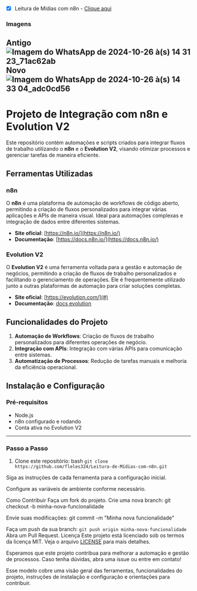 - [x] Leitura de Mídias com n8n - [Clique aqui](https://github.com/fleles324/fleles324/blob/main/n8n-files/Leitura%20de%20M%C3%ADdias%20com%20n8n/Leitura%20de%20midias)

### Imagens

Antigo
![Imagem do WhatsApp de 2024-10-26 à(s) 14 31 23_71ac62ab](https://github.com/user-attachments/assets/db211483-c027-4935-b9d4-5fb677e09cb1)
Novo
![Imagem do WhatsApp de 2024-10-26 à(s) 14 33 04_adc0cd56](https://github.com/user-attachments/assets/f2a8242f-3671-468b-aeba-b09b8433ba79) 
---

# Projeto de Integração com n8n e Evolution V2

Este repositório contém automações e scripts criados para integrar fluxos de trabalho utilizando o **n8n** e o **Evolution V2**, visando otimizar processos e gerenciar tarefas de maneira eficiente.

## Ferramentas Utilizadas

### n8n
O **n8n** é uma plataforma de automação de workflows de código aberto, permitindo a criação de fluxos personalizados para integrar várias aplicações e APIs de maneira visual. Ideal para automações complexas e integração de dados entre diferentes sistemas.

- **Site oficial**: [https://n8n.io/](https://n8n.io/)
- **Documentação**: [https://docs.n8n.io/](https://docs.n8n.io/)

### Evolution V2
O **Evolution V2** é uma ferramenta voltada para a gestão e automação de negócios, permitindo a criação de fluxos de trabalho personalizados e facilitando o gerenciamento de operações. Ele é frequentemente utilizado junto a outras plataformas de automação para criar soluções completas.

- **Site oficial**: [https://evolution.com/](#)
- **Documentação**: [docs evolution](https://doc.evolution-api.com/v2/pt/get-started/introduction)

## Funcionalidades do Projeto

1. **Automação de Workflows**: Criação de fluxos de trabalho personalizados para diferentes operações de negócio.
2. **Integração com APIs**: Integração com várias APIs para comunicação entre sistemas.
3. **Automatização de Processos**: Redução de tarefas manuais e melhoria da eficiência operacional.

## Instalação e Configuração

### Pré-requisitos
- Node.js
- n8n configurado e rodando
- Conta ativa no Evolution V2
---
### Passo a Passo
1. Clone este repositório: 
   bash
   ```git clone https://github.com/fleles324/Leitura-de-Mídias-com-n8n.git```

Siga as instruções de cada ferramenta para a configuração inicial.

Configure as variáveis de ambiente conforme necessário.

Como Contribuir
Faça um fork do projeto.
Crie uma nova branch:
git checkout -b minha-nova-funcionalidade

Envie suas modificações:
git commit -m "Minha nova funcionalidade"

Faça um push da sua branch:
```git push origin minha-nova-funcionalidade```
Abra um Pull Request.
Licença
Este projeto está licenciado sob os termos da licença MIT. Veja o arquivo [LICENSE](https://github.com/fleles324/fleles324/blob/main/LICENSE) para mais detalhes.

Esperamos que este projeto contribua para melhorar a automação e gestão de processos. Caso tenha dúvidas, abra uma issue ou entre em contato!

Esse modelo cobre uma visão geral das ferramentas, funcionalidades do projeto, instruções de instalação e configuração e orientações para contribuir.

